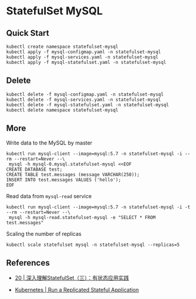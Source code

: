 # StatefulSet MySQL

## Quick Start

```shell
kubectl create namespace statefulset-mysql
kubectl apply -f mysql-configmap.yaml -n statefulset-mysql
kubectl apply -f mysql-services.yaml -n statefulset-mysql
kubectl apply -f mysql-statefulset.yaml -n statefulset-mysql
```

## Delete

```shell
kubectl delete -f mysql-configmap.yaml -n statefulset-mysql
kubectl delete -f mysql-services.yaml -n statefulset-mysql
kubectl delete -f mysql-statefulset.yaml -n statefulset-mysql
kubectl delete namespace statefulset-mysql
```


## More

Write data to the MySQL by master
```shell
kubectl run mysql-client --image=mysql:5.7 -n statefulset-mysql -i --rm --restart=Never --\
 mysql -h mysql-0.mysql.statefulset-mysql <<EOF
CREATE DATABASE test;
CREATE TABLE test.messages (message VARCHAR(250));
INSERT INTO test.messages VALUES ('hello');
EOF
```

Read data from `mysql-read` service
```shell
kubectl run mysql-client --image=mysql:5.7 -n statefulset-mysql -i -t --rm --restart=Never --\
 mysql -h mysql-read.statefulset-mysql -e "SELECT * FROM test.messages"
```


Scaling the number of replicas

```shell
kubectl scale statefulset mysql -n statefulset-mysql --replicas=5
```

## References

* [20 | 深入理解StatefulSet（三）：有状态应用实践](https://time.geekbang.org/column/article/41366)

* [Kubernetes | Run a Replicated Stateful Application](https://kubernetes.io/docs/tasks/run-application/run-replicated-stateful-application/#statefulset)